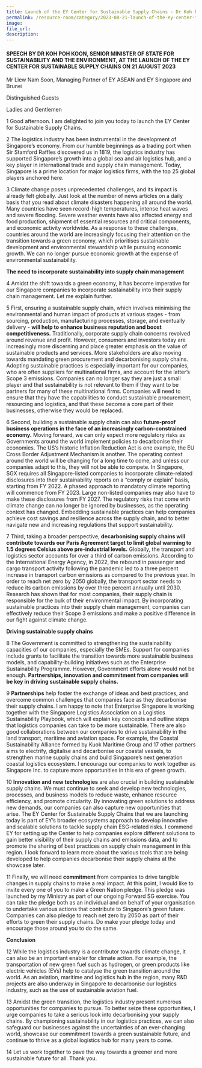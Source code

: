 ```yaml
---
title: Launch of the EY Center for Sustainable Supply Chains - Dr Koh Poh Koon
permalink: /resource-room/category/2023-08-21-launch-of-the-ey-center-for-sustainable-supply-chains/
image:
file_url: 
description:
---
```


#### SPEECH BY DR KOH POH KOON, SENIOR MINISTER OF STATE FOR SUSTAINABILITY AND THE ENVIRONMENT, AT THE LAUNCH OF THE EY CENTER FOR SUSTAINABLE SUPPLY CHAINS ON 21 AUGUST 2023

Mr Liew Nam Soon, Managing Partner of EY ASEAN and EY Singapore and Brunei   
 
Distinguished Guests   

Ladies and Gentlemen      

1 Good afternoon. I am delighted to join you today to launch the EY Center for Sustainable Supply Chains.    

2 The logistics industry has been instrumental in the development of Singapore’s economy. From our humble beginnings as a trading port when Sir Stamford Raffles discovered us in 1819, the logistics industry has supported Singapore’s growth into a global sea and air logistics hub, and a key player in international trade and supply chain management. Today, Singapore is a prime location for major logistics firms, with the top 25 global players anchored here.    

3	Climate change poses unprecedented challenges, and its impact is already felt globally. Just look at the number of news articles on a daily basis that you read about climate disasters happening all around the world. Many countries have seen record-high temperatures, intense heat waves and severe flooding. Severe weather events have also affected energy and food production, shipment of essential resources and critical components, and economic activity worldwide. As a response to these challenges, countries around the world are increasingly focusing their attention on the transition towards a green economy, which prioritises sustainable development and environmental stewardship while pursuing economic growth. We can no longer pursue economic growth at the expense of environmental sustainability.   

**The need to incorporate sustainability into supply chain management** 

4	Amidst the shift towards a green economy, it has become imperative for our Singapore companies to incorporate sustainability into their supply chain management. Let me explain further.    

5	First, ensuring a sustainable supply chain, which involves minimising the environmental and human impact of products at various stages - from sourcing, production, manufacturing processes, storage, and eventually delivery - **will help to enhance business reputation and boost competitiveness.** Traditionally, corporate supply chain concerns revolved around revenue and profit. However, consumers and investors today are increasingly more discerning and place greater emphasis on the value of sustainable products and services. More stakeholders are also moving towards mandating green procurement and decarbonising supply chains. Adopting sustainable practices is especially important for our companies, who are often suppliers for multinational firms, and account for the latter’s Scope 3 emissions. Companies can no longer say they are just a small player and that sustainability is not relevant to them if they want to be partners for many of these multinational firms. Companies will need to ensure that they have the capabilities to conduct sustainable procurement, resourcing and logistics, and that these become a core part of their businesses, otherwise they would be replaced.    

6	Second, building a sustainable supply chain can also **future-proof business operations in the face of an increasingly carbon-constrained economy.** Moving forward, we can only expect more regulatory risks as Governments around the world implement policies to decarbonise their economies. The US’s historic Inflation Reduction Act is one example, the EU Cross Border Adjustment Mechanism is another. The operating context around the world will be changing for a long time to come, and unless our companies adapt to this, they will not be able to compete. In Singapore, SGX requires all Singapore-listed companies to incorporate climate-related disclosures into their sustainability reports on a “comply or explain” basis, starting from FY 2022. A phased approach to mandatory climate reporting will commence from FY 2023. Large non-listed companies may also have to make these disclosures from FY 2027. The regulatory risks that come with climate change can no longer be ignored by businesses, as the operating context has changed. Embedding sustainable practices can help companies achieve cost savings and resilience across the supply chain, and to better navigate new and increasing regulations that support sustainability.   

7	Third, taking a broader perspective, **decarbonising supply chains will contribute towards our Paris Agreement target to limit global warming to 1.5 degrees Celsius above pre-industrial levels.** Globally, the transport and logistics sector accounts for over a third of carbon emissions. According to the International Energy Agency, in 2022, the rebound in passenger and cargo transport activity following the pandemic led to a three percent increase in transport carbon emissions as compared to the previous year. In order to reach net zero by 2050 globally, the transport sector needs to reduce its carbon emissions by over three percent annually until 2030. Research has shown that for most companies, their supply chain is responsible for the bulk of their environmental impact. By incorporating sustainable practices into their supply chain management, companies can effectively reduce their Scope 3 emissions and make a positive difference in our fight against climate change.    

**Driving sustainable supply chains**

8	The Government is committed to strengthening the sustainability capacities of our companies, especially the SMEs. Support for companies include grants to facilitate the transition towards more sustainable business models, and capability-building initiatives such as the Enterprise Sustainability Programme. However, Government efforts alone would not be enough. **Partnerships, innovation and commitment from companies will be key in driving sustainable supply chains.**      

9	**Partnerships** help foster the exchange of ideas and best practices, and overcome common challenges that companies face as they decarbonise their supply chains. I am happy to note that Enterprise Singapore is working together with the Singapore Logistics Association on a Logistics Sustainability Playbook, which will explain key concepts and outline steps that logistics companies can take to be more sustainable. There are also good collaborations between our companies to drive sustainability in the land transport, maritime and aviation space. For example, the Coastal Sustainability Alliance formed by Kuok Maritime Group and 17 other partners aims to electrify, digitalise and decarbonise our coastal vessels, to strengthen marine supply chains and build Singapore’s next generation coastal logistics ecosystem. I encourage our companies to work together as Singapore Inc. to capture more opportunities in this era of green growth.    

10 **Innovation and new technologies** are also crucial in building sustainable supply chains. We must continue to seek and develop new technologies, processes, and business models to reduce waste, enhance resource efficiency, and promote circularity. By innovating green solutions to address new demands, our companies can also capture new opportunities that arise. The EY Center for Sustainable Supply Chains that we are launching today is part of EY’s broader ecosystems approach to develop innovative and scalable solutions to tackle supply chain ESG-related risks. I commend EY for setting up the Center to help companies explore different solutions to gain better visibility of their supply chains and emissions data, and to promote the sharing of best practices on supply chain management in this region. I look forward to learn more about the various tools that are being developed to help companies decarbonise their supply chains at the showcase later.    

11 Finally, we will need **commitment** from companies to drive tangible changes in supply chains to make a real impact. At this point, I would like to invite every one of you to make a Green Nation pledge. This pledge was launched by my Ministry as part of our ongoing Forward SG exercise. You can take the pledge both as an individual and on behalf of your organisation to undertake various actions that contribute to Singapore’s green future. Companies can also pledge to reach net zero by 2050 as part of their efforts to green their supply chains. Do make your pledge today and encourage those around you to do the same.    

**Conclusion**

12 While the logistics industry is a contributor towards climate change, it can also be an important enabler for climate action. For example, the transportation of new green fuel such as hydrogen, or green products like electric vehicles (EVs) help to catalyse the green transition around the world. As an aviation, maritime and logistics hub in the region, many R&D projects are also underway in Singapore to decarbonise our logistics industry, such as the use of sustainable aviation fuel.    

13 Amidst the green transition, the logistics industry present numerous opportunities for companies to pursue. To better seize these opportunities, I urge companies to take a serious look into decarbonising your supply chains. By championing sustainability in our logistics practices, we can also safeguard our businesses against the uncertainties of an ever-changing world, showcase our commitment towards a green sustainable future, and continue to thrive as a global logistics hub for many years to come.    

14 Let us work together to pave the way towards a greener and more sustainable future for all. Thank you.   

